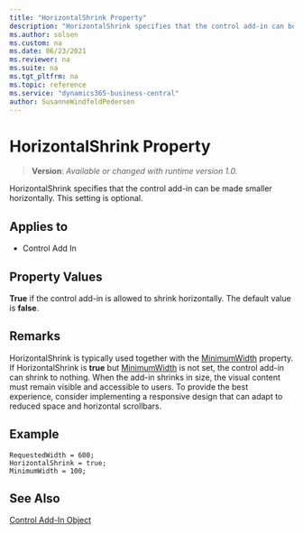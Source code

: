 ```yaml
---
title: "HorizontalShrink Property"
description: "HorizontalShrink specifies that the control add-in can be made smaller horizontally."
ms.author: solsen
ms.custom: na
ms.date: 06/23/2021
ms.reviewer: na
ms.suite: na
ms.tgt_pltfrm: na
ms.topic: reference
ms.service: "dynamics365-business-central"
author: SusanneWindfeldPedersen
---
```

[//]: # (START>DO_NOT_EDIT)
[//]: # (IMPORTANT:Do not edit any of the content between here and the END>DO_NOT_EDIT.)
[//]: # (Any modifications should be made in the .xml files in the ModernDev repo.)
# HorizontalShrink Property
> **Version**: _Available or changed with runtime version 1.0._

HorizontalShrink specifies that the control add-in can be made smaller horizontally. This setting is optional.

## Applies to
-   Control Add In

[//]: # (IMPORTANT: END>DO_NOT_EDIT)

## Property Values

**True** if the control add-in is allowed to shrink horizontally. The default value is **false**.

## Remarks

HorizontalShrink is typically used together with the [MinimumWidth](devenv-minimumwidth-property.md) property. If HorizontalShrink is **true** but [MinimumWidth](devenv-minimumwidth-property.md) is not set, the control add-in can shrink to nothing.
When the add-in shrinks in size, the visual content must remain visible and accessible to users. To provide the best experience, consider implementing a responsive design that can adapt to reduced space and horizontal scrollbars.

## Example

```AL
RequestedWidth = 600;
HorizontalShrink = true;
MinimumWidth = 100;
```  

## See Also

[Control Add-In Object](../devenv-control-addin-object.md)   
 